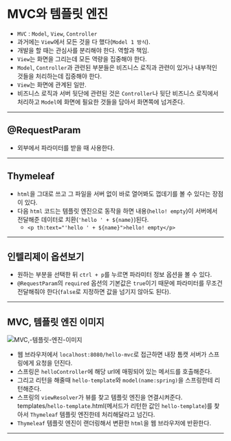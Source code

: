 # MVC와 템플릿 엔진
- `MVC` : `Model`, `View`, `Controller`
- 과거에는 `View`에서 모든 것을 다 했다(`Model 1 방식`).
- 개발을 할 때는 관심사를 분리해야 한다. 역할과 책임.
- `View`는 화면을 그리는데 모든 역량을 집중해야 한다.
- `Model`, `Controller`과 관련된 부분들은 비즈니스 로직과 관련이 있거나 내부적인 것들을 처리하는데 집중해야 한다.
- `View`는 화면에 관계된 일만.
- 비즈니스 로직과 서버 뒷단에 관련된 것은 `Controller`나 뒷단 비즈니스 로직에서 처리하고 `Model`에 화면에 필요한 것들을 담아서 화면쪽에 넘겨준다.

---

## @RequestParam
- 외부에서 파라미터를 받을 때 사용한다.

---

## Thymeleaf
- `html`을 그대로 쓰고 그 파일을 서버 없이 바로 열어봐도 껍데기를 볼 수 있다는 장점이 있다.
- 다음 `html` 코드는 템플릿 엔진으로 동작을 하면 내용(`hello! empty`)이 서버에서 전달해준 데이터로 치환(`'hello ' + ${name}`)된다.
    - `<p th:text="'hello ' + ${name}">hello! empty</p>`

---

## 인텔리제이 옵션보기
- 원하는 부분을 선택한 뒤 `ctrl + p`를 누르면 파라미터 정보 옵션을 볼 수 있다.
- `@RequestParam`의 `required` 옵션의 기본값은 `true`이기 때문에 파라미터를 무조건 전달해줘야 한다(`false`로 지정하면 값을 넘기지 않아도 된다).

---

## MVC, 템플릿 엔진 이미지
![MVC,-템플릿-엔진-이미지](https://user-images.githubusercontent.com/68052095/102771216-e2a64600-43c8-11eb-97a2-c7504eebcb01.PNG)
- 웹 브라우저에서 `localhost:8080/hello-mvc`로 접근하면 내장 톰캣 서버가 스프링에게 요청을 던진다.
- 스프링은 `helloController`에 해당 url에 매핑되어 있는 메서드를 호출해준다.
- 그리고 리턴을 해줄때 `hello-template`와 `model(name:spring)`을 스프링한테 리턴해준다.
- 스프링의 `viewResolver`가 뷰를 찾고 템플릿 엔진을 연결시켜준다. templates/`hello-template`.html(메서드가 리턴한 값인 `hello-template`)를 찾아서 `Thymeleaf` 템플릿 엔진한테 처리해달라고 넘긴다.
- `Thymeleaf` 템플릿 엔진이 랜더링해서 변환한 `html`을 웹 브라우저에 반환한다.

---